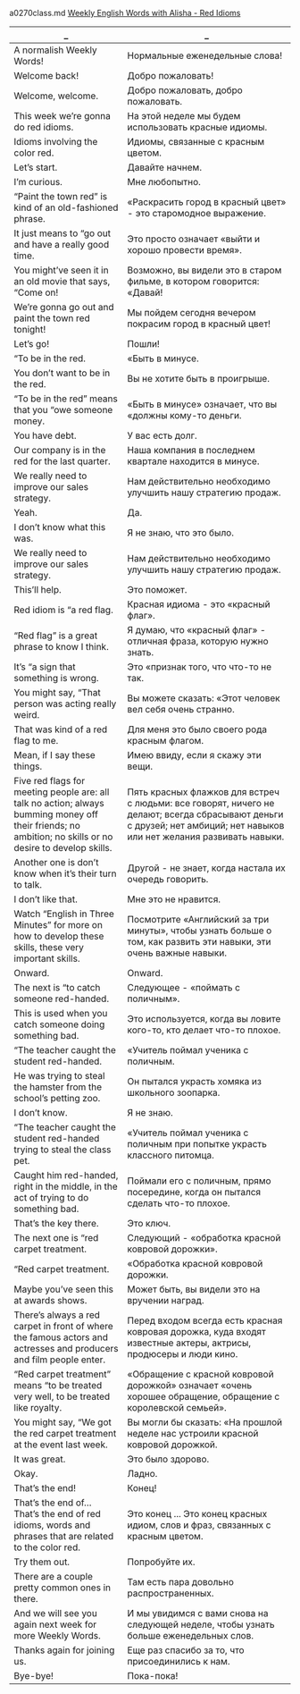 a0270class.md
[Weekly English Words with Alisha - Red Idioms
](https://www.youtube.com/watch?v=rCKn7tuE6dI)





_|_
--|--
A normalish Weekly Words!|Нормальные еженедельные слова!
Welcome back!|Добро пожаловать!
Welcome, welcome.|Добро пожаловать, добро пожаловать.
This week we’re gonna do red idioms.|На этой неделе мы будем использовать красные идиомы.
Idioms involving the color red.|Идиомы, связанные с красным цветом.
Let’s start.|Давайте начнем.
I’m curious.|Мне любопытно.
“Paint the town red” is kind of an old-fashioned phrase.|«Раскрасить город в красный цвет» - это старомодное выражение.
It just means to “go out and have a really good time.|Это просто означает «выйти и хорошо провести время».
You might’ve seen it in an old movie that says, “Come on!|Возможно, вы видели это в старом фильме, в котором говорится: «Давай!
We’re gonna go out and paint the town red tonight!|Мы пойдем сегодня вечером покрасим город в красный цвет!
Let’s go!|Пошли!
“To be in the red.|«Быть ​​в минусе.
You don’t want to be in the red.|Вы не хотите быть в проигрыше.
“To be in the red” means that you “owe someone money.|«Быть ​​в минусе» означает, что вы «должны кому-то деньги.
You have debt.|У вас есть долг.
Our company is in the red for the last quarter.|Наша компания в последнем квартале находится в минусе.
We really need to improve our sales strategy.|Нам действительно необходимо улучшить нашу стратегию продаж.
Yeah.|Да.
I don’t know what this was.|Я не знаю, что это было.
We really need to improve our sales strategy.|Нам действительно необходимо улучшить нашу стратегию продаж.
This’ll help.|Это поможет.
Red idiom is “a red flag.|Красная идиома - это «красный флаг».
“Red flag” is a great phrase to know I think.|Я думаю, что «красный флаг» - отличная фраза, которую нужно знать.
It’s “a sign that something is wrong.|Это «признак того, что что-то не так.
You might say, “That person was acting really weird.|Вы можете сказать: «Этот человек вел себя очень странно.
That was kind of a red flag to me.|Для меня это было своего рода красным флагом.
Mean, if I say these things.|Имею ввиду, если я скажу эти вещи.
Five red flags for meeting people are: all talk no action; always bumming money off their friends; no ambition; no skills or no desire to develop skills.|Пять красных флажков для встреч с людьми: все говорят, ничего не делают; всегда сбрасывают деньги с друзей; нет амбиций; нет навыков или нет желания развивать навыки.
Another one is don’t know when it’s their turn to talk.|Другой - не знает, когда настала их очередь говорить.
I don’t like that.|Мне это не нравится.
Watch “English in Three Minutes” for more on how to develop these skills, these very important skills.|Посмотрите «Английский за три минуты», чтобы узнать больше о том, как развить эти навыки, эти очень важные навыки.
Onward.|Onward.
The next is “to catch someone red-handed.|Следующее - «поймать с поличным».
This is used when you catch someone doing something bad.|Это используется, когда вы ловите кого-то, кто делает что-то плохое.
“The teacher caught the student red-handed.|«Учитель поймал ученика с поличным.
He was trying to steal the hamster from the school’s petting zoo.|Он пытался украсть хомяка из школьного зоопарка.
I don’t know.|Я не знаю.
“The teacher caught the student red-handed trying to steal the class pet.|«Учитель поймал ученика с поличным при попытке украсть классного питомца.
Caught him red-handed, right in the middle, in the act of trying to do something bad.|Поймали его с поличным, прямо посередине, когда он пытался сделать что-то плохое.
That’s the key there.|Это ключ.
The next one is “red carpet treatment.|Следующий - «обработка красной ковровой дорожки».
“Red carpet treatment.|«Обработка красной ковровой дорожки.
Maybe you’ve seen this at awards shows.|Может быть, вы видели это на вручении наград.
There’s always a red carpet in front of where the famous actors and actresses and producers and film people enter.|Перед входом всегда есть красная ковровая дорожка, куда входят известные актеры, актрисы, продюсеры и люди кино.
“Red carpet treatment” means “to be treated very well, to be treated like royalty.|«Обращение с красной ковровой дорожкой» означает «очень хорошее обращение, обращение с королевской семьей».
You might say, “We got the red carpet treatment at the event last week.|Вы могли бы сказать: «На прошлой неделе нас устроили красной ковровой дорожкой.
It was great.|Это было здорово.
Okay.|Ладно.
That’s the end!|Конец!
That’s the end of… That’s the end of red idioms, words and phrases that are related to the color red.|Это конец ... Это конец красных идиом, слов и фраз, связанных с красным цветом.
Try them out.|Попробуйте их.
There are a couple pretty common ones in there.|Там есть пара довольно распространенных.
And we will see you again next week for more Weekly Words.|И мы увидимся с вами снова на следующей неделе, чтобы узнать больше еженедельных слов.
Thanks again for joining us.|Еще раз спасибо за то, что присоединились к нам.
Bye-bye!|Пока-пока!
